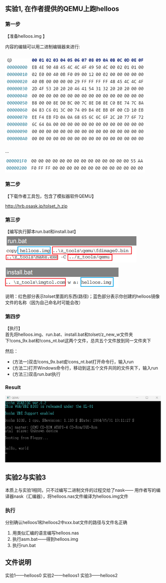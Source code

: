 ## 实验1, 在作者提供的QEMU上跑helloos

### 第一步
【准备helloos.img  】

内容的编辑可以用二进制编辑器来进行:  

![alt text](pictures/image.png)
---
...

![alt text](pictures/image-1.png)

### 第二步
【下载作者工具包，包含了模拟器软件QEMU】  

http://hrb.osask.jp/tolset_h.zip

### 第三步
【编写执行脚本run.bat和install.bat】  
![alt text](pictures/image-2.png)  


![alt text](pictures/image-3.png)  

说明：红色部分表示tolset里面的东西(路径)；蓝色部分表示你创建的helloos镜像文件的名称（因为自己命名时可能会改）

### 第四步
【执行】  
首先将helloos.img、run.bat、install.bat和tolset/z_new_w文件夹下!cons_9x.bat和!cons_nt.bat这两个文件，总共五个文件放到同一文件夹下  

然后：  

- (方法一)双击!cons_9x.bat或!cons_nt.bat打开命令行，输入run
- (方法二)打开Windows命令行，移动到这五个文件共同的文件夹下，输入run
- (方法三)双击run.bat执行

### Result
![alt text](pictures/image-4.png)

## 实验2与实验3
本质上与实验1相同，只不过编写二进制文件的过程交给了nask——
用作者写的编译器nask（汇编器），将helloos.nas文件编译为helloos.img文件  

### 执行
分别确认helloos1和helloos2中xxx.bat文件的路径与文件名正确  

1. 用类似汇编的语言编写helloos.nas
2. 执行asm.bat——得到helloos.img
3. 执行run.bat

## 文件说明
实验1——helloos0
实验2——helloos1
实验3——helloos2